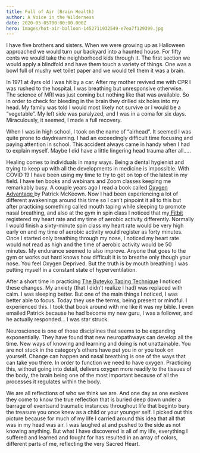 ```yaml
---
title: Full of Air (Brain Health)
author: A Voice in the Wilderness
date: 2020-05-05T00:00:00.000Z
hero: images/hot-air-balloon-1452711932549-e7ea7f129399.jpg
---
```

I have five brothers and sisters. When we were growing up as Halloween approached we would turn our backyard into a haunted house. For fifty cents we would take the neighborhood kids through it. The first section we would apply a blindfold and have them touch a variety of things. One was a bowl full of mushy wet toilet paper and we would tell them it was a brain. 

In 1971 at 4yrs old I was hit by a car. After my mother revived me with CPR I was rushed to the hospital. I was breathing but unresponsive otherwise. The science of MRI was just coming but nothing like that was available. So in order to check for bleeding in the brain they drilled six holes into my head. My family was told I would most likely not survive or I would be a “vegetable”. My left side was paralyzed, and I was in a coma for six days. Miraculously, it seemed, I made a full recovery. 

When I was in high school, I took on the name of “airhead”. It seemed I was quite prone to daydreaming. I had an exceedingly difficult time focusing and paying attention in school. This accident always came in handy when I had to explain myself. Maybe I did have a little lingering head trauma after all.....

Healing comes to individuals in many ways. Being a dental hygienist and trying to keep up with all the developments in medicine is impossible. With COVID 19 I have been using my time to try to get on top of the latest in my field. I have ten books and webinars and Zoom classes keeping me remarkably busy. A couple years ago I read a book called [Oxygen Advantage ](http://www.oxygenadvantage.com)by Patrick McKeown. Now I had been experiencing a lot of different awakenings around this time so I can’t pinpoint it all to this but after practicing something called mouth taping while sleeping to promote nasal breathing, and also at the gym in spin class I noticed that my[ Fitbit](http://fitbit.com) registered my heart rate and my time of aerobic activity differently. Normally I would finish a sixty-minute spin class my heart rate would be very high early on and my time of aerobic activity would register as forty minutes.  Once I started only breathing through my nose, I noticed my heart rate would not read as high and the time of aerobic activity would be 50 minutes. My endurance seemed to also improve. Anyone that goes to the gym or works out hard knows how difficult it is to breathe only though your nose. You feel Oxygen Deprived. But the truth is by mouth breathing I was putting myself in a constant state of hyperventilation.

After a short time in practicing [The Buteyko Taping Technique](http://buteykoclinic.com) I noticed these changes. My anxiety (that I didn’t realize I had) was replaced with calm. I was sleeping better. But one of the main things I noticed, I was better able to focus. Today they use the terms, being present or mindful. I experienced this. I took that book around with me like it was my bible. I even emailed Patrick because he had become my new guru, I was a follower, and he actually responded… I was star struck.

Neuroscience is one of those disciplines that seems to be expanding exponentially. They have found that new neuropathways can develop all the time. New ways of knowing and learning and doing is not unattainable. You are not stuck in the category’s others have put you in or you took on yourself. Change can happen and nasal breathing is one of the ways that can take you there. In order to function we need to have oxygen. Practicing this, without going into detail, delivers oxygen more readily to the tissues of the body, the brain being one of the most important because of all the processes it regulates within the body.

We are all reflections of who we think we are. And one day as one evolves they come to know the true reflection that is buried deep down under a barrage of eventsand traumatic instances throughout life that beginto bury the treasure you once knew as a child or your younger self. I picked out this picture because for much of my life I carried around this idea that all that was in my head was air. I was laughed at and pushed to the side as not knowing anything. But what I have discovered is all of my life, everything I suffered and learned and fought for has resulted in an array of colors, different parts of me, reflecting the very Sacred Heart.